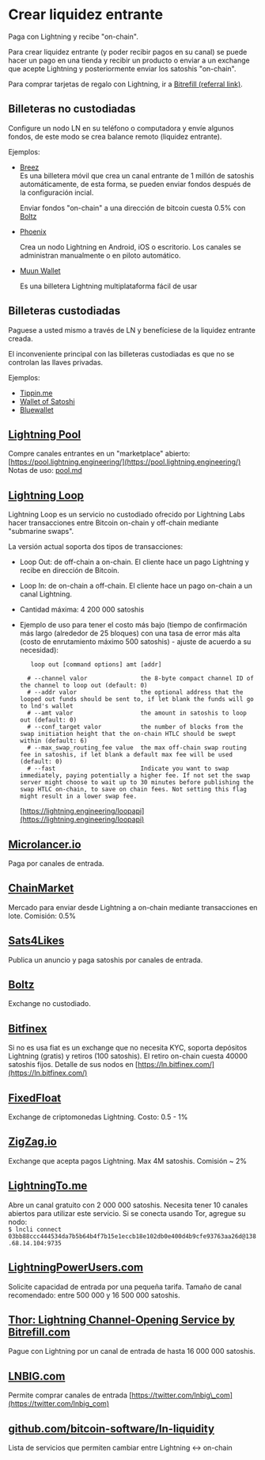 # Crear liquidez entrante

Paga con Lightning y recibe "on-chain".

Para crear liquidez entrante \(y poder recibir pagos en su canal\) se puede hacer un pago en una tienda y recibir un producto o enviar a un exchange que acepte Lightning y posteriormente enviar los satoshis "on-chain".

Para comprar tarjetas de regalo con Lightning, ir a [Bitrefill \(referral link\)](https://www.bitrefill.com/buy/?code=XapbJJd8).

## Billeteras no custodiadas

Configure un nodo LN en su teléfono o computadora y envíe algunos fondos, de este modo se crea balance remoto (liquidez entrante).

Ejemplos:

* [Breez](https://breez.technology/)  
  Es una billetera móvil que crea un canal entrante de 1 millón de satoshis automáticamente, de esta forma, se pueden enviar fondos después de la configuración incial.

  Enviar fondos "on-chain" a una dirección de bitcoin cuesta 0.5% con [Boltz](https://boltz.exchange/)

* [Phoenix](https://phoenix.acinq.co/)   

  Crea un nodo Lightning en Android, iOS o escritorio. Los canales se administran manualmente o en piloto automático.

* [Muun Wallet](https://muun.com/)  

  Es una billetera Lightning multiplataforma fácil de usar

## Billeteras custodiadas

Paguese a usted mismo a través de LN y benefíciese de la liquidez entrante creada.

El inconveniente principal con las billeteras custodiadas es que no se controlan las llaves privadas.

Ejemplos:

* [Tippin.me](https://tippin.me/)
* [Wallet of Satoshi](https://www.walletofsatoshi.com/)
* [Bluewallet](https://bluewallet.io/)

## [Lightning Pool](https://pool.lightning.engineering/)

Compre canales entrantes en un "marketplace" abierto: [https://pool.lightning.engineering/](https://pool.lightning.engineering/) Notas de uso: [pool.md](pool.md)

## [Lightning Loop](https://github.com/lightninglabs/loop)

Lightning Loop es un servicio no custodiado ofrecido por Lightning Labs hacer transacciones entre Bitcoin on-chain y off-chain mediante "submarine swaps".

La versión actual soporta dos tipos de transacciones:

* Loop Out: de off-chain a on-chain. El cliente hace un pago Lightning y recibe en dirección de Bitcoin.
* Loop In: de on-chain a off-chain. El cliente hace un pago on-chain a un canal Lightning.
* Cantidad máxima: 4 200 000 satoshis
* Ejemplo de uso para tener el costo más bajo \(tiempo de confirmación más largo \(alrededor de 25 bloques\) con una tasa de error más alta \(costo de enrutamiento máximo 500 satoshis\) - ajuste de acuerdo a su necesidad\):

  ```text
     loop out [command options] amt [addr]

    # --channel valor               the 8-byte compact channel ID of the channel to loop out (default: 0)
    # --addr valor                  the optional address that the looped out funds should be sent to, if let blank the funds will go to lnd's wallet
    # --amt valor                   the amount in satoshis to loop out (default: 0)
    # --conf_target valor           the number of blocks from the swap initiation height that the on-chain HTLC should be swept within (default: 6)
    # --max_swap_routing_fee value  the max off-chain swap routing fee in satoshis, if let blank a default max fee will be used (default: 0)
    # --fast                        Indicate you want to swap immediately, paying potentially a higher fee. If not set the swap server might choose to wait up to 30 minutes before publishing the swap HTLC on-chain, to save on chain fees. Not setting this flag might result in a lower swap fee.
  ```

  [https://lightning.engineering/loopapi](https://lightning.engineering/loopapi)


## [Microlancer.io](https://microlancer.io/services/?tag=%23lightning-network)
Paga por canales de entrada.
## [ChainMarket](https://chainmarket.etleneum.com/)

Mercado para enviar desde Lightning a on-chain mediante transacciones en lote. Comisión: 0.5%

## [Sats4Likes](https://kriptode.com/satsforlikes/index.html)

Publica un anuncio y paga satoshis por canales de entrada.

## [Boltz](https://boltz.exchange/)

Exchange no custodiado.

## [Bitfinex](https://bitfinex.com)

Si no es usa fiat es un exchange que no necesita KYC, soporta depósitos Lightning \(gratis\) y retiros \(100 satoshis\). El retiro on-chain cuesta 40000 satoshis fijos. Detalle de sus nodos en [https://ln.bitfinex.com/](https://ln.bitfinex.com/)

## [FixedFloat](https://fixedfloat.com/)

Exchange de criptomonedas Lightning. Costo: 0.5 - 1%

## [ZigZag.io](https://zigzag.io/)

Exchange que acepta pagos Lightning. Max 4M satoshis. Comisión ~ 2%

## [LightningTo.me](https://lightningto.me/)

Abre un canal gratuito con 2 000 000 satoshis. Necesita tener 10 canales abiertos para utilizar este servicio.
Si se conecta usando Tor, agregue su nodo:  
`$ lncli connect 03bb88ccc444534da7b5b64b4f7b15e1eccb18e102db0e400d4b9cfe93763aa26d@138.68.14.104:9735`

## [LightningPowerUsers.com](https://lightningpowerusers.com/home/)

Solicite capacidad de entrada por una pequeña tarifa. Tamaño de canal recomendado: entre 500 000 y 16 500 000 satoshis.

## [Thor: Lightning Channel-Opening Service by Bitrefill.com](https://www.bitrefill.com/thor-lightning-network-channels/?hl=en)

Pague con Lightning por un canal de entrada de hasta 16 000 000 satoshis.

## [LNBIG.com](https://lnbig.com/#/open-channel)

Permite comprar canales de entrada [https://twitter.com/lnbig\_com](https://twitter.com/lnbig_com)

## [github.com/bitcoin-software/ln-liquidity](https://github.com/bitcoin-software/ln-liquidity)

Lista de servicios que permiten cambiar entre Lightning &lt;-&gt; on-chain
